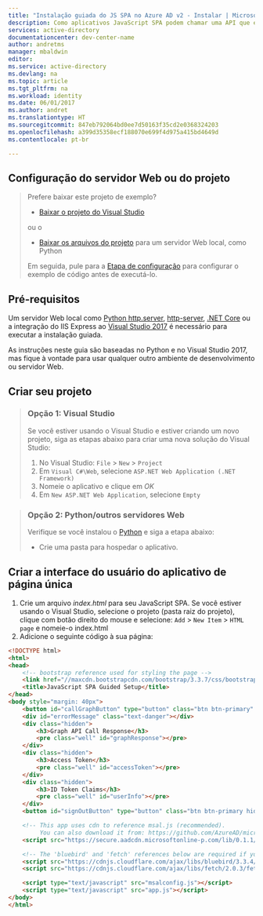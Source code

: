 ```yaml
---
title: "Instalação guiada do JS SPA no Azure AD v2 - Instalar | Microsoft Docs"
description: Como aplicativos JavaScript SPA podem chamar uma API que exige tokens de acesso pelo ponto de extremidade do Azure Active Directory v2
services: active-directory
documentationcenter: dev-center-name
author: andretms
manager: mbaldwin
editor: 
ms.service: active-directory
ms.devlang: na
ms.topic: article
ms.tgt_pltfrm: na
ms.workload: identity
ms.date: 06/01/2017
ms.author: andret
ms.translationtype: HT
ms.sourcegitcommit: 847eb792064bd0ee7d50163f35cd2e0368324203
ms.openlocfilehash: a399d35358ecf188070e699f4d975a415bd4649d
ms.contentlocale: pt-br

---
```

## <a name="setting-up-your-web-server-or-project"></a>Configuração do servidor Web ou do projeto

> Prefere baixar este projeto de exemplo? 
> - [Baixar o projeto do Visual Studio](https://github.com/Azure-Samples/active-directory-javascript-graphapi-v2/archive/VisualStudio.zip)
>
> ou o
> - [Baixar os arquivos do projeto](https://github.com/Azure-Samples/active-directory-javascript-graphapi-v2/archive/core.zip) para um servidor Web local, como Python
>
> Em seguida, pule para a [Etapa de configuração](#create-an-application-express) para configurar o exemplo de código antes de executá-lo.

## <a name="prerequisites"></a>Pré-requisitos
Um servidor Web local como [Python http.server](https://www.python.org/downloads/), [http-server](https://www.npmjs.com/package/http-server/), [.NET Core](https://www.microsoft.com/net/core) ou a integração do IIS Express ao [Visual Studio 2017](https://www.visualstudio.com/downloads/) é necessário para executar a instalação guiada. 

As instruções neste guia são baseadas no Python e no Visual Studio 2017, mas fique à vontade para usar qualquer outro ambiente de desenvolvimento ou servidor Web.

## <a name="create-your-project"></a>Criar seu projeto 

> ### <a name="option-1-visual-studio"></a>Opção 1: Visual Studio 
> Se você estiver usando o Visual Studio e estiver criando um novo projeto, siga as etapas abaixo para criar uma nova solução do Visual Studio:
> 1.    No Visual Studio:  `File` > `New` > `Project`
> 2.    Em `Visual C#\Web`, selecione `ASP.NET Web Application (.NET Framework)`
> 3.    Nomeie o aplicativo e clique em *OK*
> 4.    Em `New ASP.NET Web Application`, selecione `Empty`

<p/><!-- -->

> ### <a name="option-2-python-other-web-servers"></a>Opção 2: Python/outros servidores Web
> Verifique se você instalou o [Python](https://www.python.org/downloads/) e siga a etapa abaixo:
> - Crie uma pasta para hospedar o aplicativo.


## <a name="create-your-single-page-applications-ui"></a>Criar a interface do usuário do aplicativo de página única
1.  Crie um arquivo *index.html* para seu JavaScript SPA. Se você estiver usando o Visual Studio, selecione o projeto (pasta raiz do projeto), clique com botão direito do mouse e selecione: `Add` > `New Item` > `HTML page` e nomeie-o index.html
2.  Adicione o seguinte código à sua página:
```html
<!DOCTYPE html>
<html>
<head>
    <!-- bootstrap reference used for styling the page -->
    <link href="//maxcdn.bootstrapcdn.com/bootstrap/3.3.7/css/bootstrap.min.css" rel="stylesheet">
    <title>JavaScript SPA Guided Setup</title>
</head>
<body style="margin: 40px">
    <button id="callGraphButton" type="button" class="btn btn-primary" onclick="callGraphApi()">Call Microsoft Graph API</button>
    <div id="errorMessage" class="text-danger"></div>
    <div class="hidden">
        <h3>Graph API Call Response</h3>
        <pre class="well" id="graphResponse"></pre>
    </div>
    <div class="hidden">
        <h3>Access Token</h3>
        <pre class="well" id="accessToken"></pre>
    </div>
    <div class="hidden">
        <h3>ID Token Claims</h3>
        <pre class="well" id="userInfo"></pre>
    </div>
    <button id="signOutButton" type="button" class="btn btn-primary hidden" onclick="signOut()">Sign out</button>

    <!-- This app uses cdn to reference msal.js (recommended). 
         You can also download it from: https://github.com/AzureAD/microsoft-authentication-library-for-js -->
    <script src="https://secure.aadcdn.microsoftonline-p.com/lib/0.1.1/js/msal.min.js"></script>

    <!-- The 'bluebird' and 'fetch' references below are required if you need to run this application on Internet Explorer -->
    <script src="https://cdnjs.cloudflare.com/ajax/libs/bluebird/3.3.4/bluebird.min.js"></script>
    <script src="https://cdnjs.cloudflare.com/ajax/libs/fetch/2.0.3/fetch.min.js"></script>

    <script type="text/javascript" src="msalconfig.js"></script>
    <script type="text/javascript" src="app.js"></script>
</body>
</html>
````

